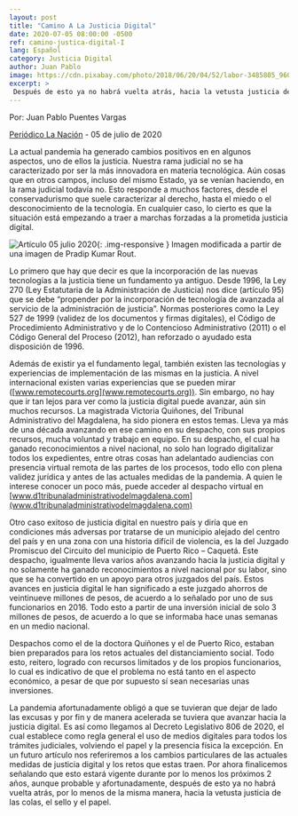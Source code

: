 ```yaml
---
layout: post
title: "Camino A La Justicia Digital"
date: 2020-07-05 08:00:00 -0500
ref: camino-justica-digital-I
lang: Español
category: Justicia Digital
author: Juan Pablo
image: https://cdn.pixabay.com/photo/2018/06/20/04/52/labor-3485805_960_720.jpg
excerpt: >
 Después de esto ya no habrá vuelta atrás, hacia la vetusta justicia de las colas, el sello y el papel. 
---
```


Por: Juan Pablo Puentes Vargas

[Periódico La Nación](https://www.lanacion.com.co/camino-a-la-justicia-digital/) - 05 de julio de 2020

La actual pandemia ha generado cambios positivos en en algunos aspectos, uno de ellos la justicia. Nuestra rama judicial no se ha caracterizado por ser la más innovadora en materia tecnológica. Aún cosas que en otros campos, incluso del mismo Estado, ya se venían haciendo, en la rama judicial todavía no. Esto responde a muchos factores, desde el conservadurismo que suele caracterizar al derecho, hasta el miedo o el desconocimiento de la tecnología. En cualquier caso, lo cierto es que la situación está empezando a traer a marchas forzadas a la prometida justicia digital.

![Artículo 05 julio 2020](https://i2.wp.com/www.lanacion.com.co/wp-content/uploads/2020/07/justica-digital.jpg?w=700&ssl=1){: .img-responsive }
Imagen modificada a partir de una imagen de Pradip Kumar Rout.

Lo primero que hay que decir es que la incorporación de las nuevas tecnologías a la justicia tiene un fundamento ya antiguo. Desde 1996, la Ley 270 (Ley Estatutaria de la Administración de Justicia) nos dice (artículo 95) que se debe “propender por la incorporación de tecnología de avanzada al servicio de la administración de justicia”. Normas posteriores como la Ley 527 de 1999 (validez de los documentos y firmas digitales), el Código de Procedimiento Administrativo y de lo Contencioso Administrativo (2011) o el Código General del Proceso (2012), han reforzado o ayudado esta disposición de 1996. 

Además de existir ya el fundamento legal, también existen las tecnologías y experiencias de implementación de las mismas en la justicia. A nivel internacional existen varias experiencias que se pueden mirar ([www.remotecourts.org](www.remotecourts.org)). Sin embargo, no hay que ir tan lejos para ver como la justicia digital puede avanzar, aún sin muchos recursos. La magistrada Victoria Quiñones, del Tribunal Administrativo del Magdalena, ha sido pionera en estos temas. Lleva ya más de una década avanzando en ese camino en su despacho, con sus propios recursos, mucha voluntad y trabajo en equipo. En su despacho, el cual ha ganado reconocimientos a nivel nacional, no solo han logrado digitalizar todos los expedientes, entre otras cosas han adelantado audiencias con presencia virtual remota de las partes de los procesos, todo ello con plena validez jurídica y antes de las actuales medidas de la pandemia. A quien le interese conocer un poco más, puede acceder al despacho virtual en [www.d1tribunaladministrativodelmagdalena.com](www.d1tribunaladministrativodelmagdalena.com) 

Otro caso exitoso de justicia digital en nuestro país y diría que en condiciones más adversas por tratarse de un municipio alejado del centro del país y en una zona con una historia difícil de violencia, es la del Juzgado Promiscuo del Circuito del municipio de Puerto Rico – Caquetá. Este despacho, igualmente lleva varios años avanzando hacia la justicia digital y no solamente ha ganado reconocimientos a nivel nacional por su labor, sino que se ha convertido en un apoyo para otros juzgados del país. Estos avances en justicia digital le han significado a este juzgado ahorros de veintinueve millones de pesos, de acuerdo a lo señalado  por uno de sus funcionarios en 2016. Todo esto a partir de una inversión inicial de solo 3 millones de pesos, de acuerdo a lo que se informaba hace unas semanas en un medio nacional. 

Despachos como el de la doctora Quiñones y el de Puerto Rico, estaban bien preparados para los retos actuales del distanciamiento social. Todo esto, reitero, logrado con recursos limitados y de los propios funcionarios, lo cual es indicativo de que el problema no está tanto en el aspecto económico, a pesar de que por supuesto sí sean necesarias unas inversiones.

La pandemia afortunadamente obligó a que se tuvieran que dejar de lado las excusas y por fin y de manera acelerada se tuviera que avanzar hacia la justicia digital. Es así como llegamos al Decreto Legislativo 806 de 2020, el cual establece como regla general el uso de medios digitales para todos los trámites judiciales, volviendo el papel y la presencia física la excepción. En un futuro artículo nos referiremos a los cambios particulares de las actuales medidas de justicia digital y los retos que estas traen. Por ahora finalicemos señalando que esto estará vigente durante por lo menos los próximos 2 años, aunque probable y afortunadamente, después de esto ya no habrá vuelta atrás, por lo menos de la misma manera, hacia la vetusta justicia de las colas, el sello y el papel. 

